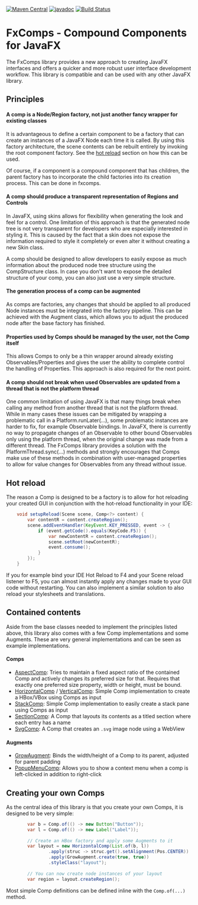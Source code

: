 [![Maven Central](https://maven-badges.herokuapp.com/maven-central/io.xpipe/fxcomps/badge.svg)](https://maven-badges.herokuapp.com/maven-central/io.xpipe/fxcomps)
[![javadoc](https://javadoc.io/badge2/io.xpipe/fxcomps/javadoc.svg)](https://javadoc.io/doc/io.xpipe/fxcomps)
[![Build Status](https://github.com/xpipe-io/fxcomps/actions/workflows/publish.yml/badge.svg)](https://github.com/xpipe-io/fxcomps/actions/workflows/publish.yml)

# FxComps - Compound Components for JavaFX

The FxComps library provides a new approach to creating JavaFX interfaces and
offers a quicker and more robust user interface development workflow.
This library is compatible and can be used with any other JavaFX library.

## Principles

#### A comp is a Node/Region factory, not just another fancy wrapper for existing classes

It is advantageous to define a certain component to be a factory
that can create an instances of a JavaFX Node each time it is called.
By using this factory architecture, the scene contents can
be rebuilt entirely by invoking the root component factory.
See the [hot reload](#Hot-Reload) section on how this can be used.

Of course, if a component is a compound component that has children,
the parent factory has to incorporate the child factories into its creation process.
This can be done in fxcomps.

#### A comp should produce a transparent representation of Regions and Controls

In JavaFX, using skins allows for flexibility when generating the look and feel for a control.
One limitation of this approach is that the generated node tree is not very transparent
for developers who are especially interested in styling it.
This is caused by the fact that a skin does not expose the information required to style
it completely or even alter it without creating a new Skin class.

A comp should be designed to allow developers to easily expose as much information
about the produced node tree structure using the CompStructure class.
In case you don't want to expose the detailed structure of your comp,
you can also just use a very simple structure.

#### The generation process of a comp can be augmented

As comps are factories, any changes that should be applied to all produced
Node instances must be integrated into the factory pipeline.
This can be achieved with the Augment class, which allows you
to adjust the produced node after the base factory has finished.

#### Properties used by Comps should be managed by the user, not the Comp itself

This allows Comps to only be a thin wrapper around already existing
Observables/Properties and gives the user the ability to complete control the handling of Properties.
This approach is also required for the next point.

#### A comp should not break when used Observables are updated from a thread that is not the platform thread

One common limitation of using JavaFX is that many things break when
calling any method from another thread that is not the platform thread.
While in many cases these issues can be mitigated by wrapping a problematic call in a Platform.runLater(...), 
some problematic instances are harder to fix, for example Observable bindings.
In JavaFX, there is currently no way to propagate changes of an Observable
to other bound Observables only using the platform thread, when the original change was made from a different thread.
The FxComps library provides a solution with the PlatformThread.sync(...) methods and strongly encourages that
Comps make use of these methods in combination with user-managed properties
to allow for value changes for Observables from any thread without issue.

## Hot reload

The reason a Comp is designed to be a factory is to allow for hot
reloading your created GUI in conjunction with the hot-reload functionality in your IDE:

````java
    void setupReload(Scene scene, Comp<?> content) {
        var contentR = content.createRegion();
        scene.addEventHandler(KeyEvent.KEY_PRESSED, event -> {
            if (event.getCode().equals(KeyCode.F5)) {
                var newContentR = content.createRegion();
                scene.setRoot(newContentR);
                event.consume();
            }
        });
    }
````

If you for example bind your IDE Hot Reload to F4 and your Scene reload listener to F5,
you can almost instantly apply any changes made to your GUI code without restarting.
You can also implement a similar solution to also reload your stylesheets and translations.


## Contained contents

Aside from the base classes needed to implement the principles listed above,
this library also comes with a few Comp implementations and some Augments.
These are very general implementations and can be seen as example implementations.

#### Comps
- [AspectComp](src/main/java/io/xpipe/fxcomps/comp/AspectComp.java): Tries to maintain a fixed aspect ratio of
  the contained Comp and actively changes its preferred size for that.
  Requires that exactly one preferred size property, width or height, must be bound.
- [HorizontalComp](src/main/java/io/xpipe/fxcomps/comp/HorizontalComp.java) /
  [VerticalComp](src/main/java/io/xpipe/fxcomps/comp/VerticalComp.java): Simple Comp implementation to create a HBox/VBox using Comps as input
- [StackComp](src/main/java/io/xpipe/fxcomps/comp/StackComp.java): Simple Comp implementation to easily create a stack pane using Comps as input
- [SectionComp](src/main/java/io/xpipe/fxcomps/comp/SectionComp.java): A Comp that layouts its contents as a titled section where each entry has a name
- [SvgComp](src/main/java/io/xpipe/fxcomps/comp/SvgComp.java): A Comp that creates an `.svg` image node using a WebView

#### Augments
- [GrowAugment](src/main/java/io/xpipe/fxcomps/augment/GrowAugment.java): Binds the width/height of a Comp to its parent, adjusted for parent padding
- [PopupMenuComp](src/main/java/io/xpipe/fxcomps/augment/PopupMenuAugment.java): Allows you to show a context menu when a comp is left-clicked in addition to right-click


## Creating your own Comps

As the central idea of this library is that you create your own Comps, it is designed to be very simple:

````java
        var b = Comp.of(() -> new Button("Button"));
        var l = Comp.of(() -> new Label("Label"));
        
        // Create an HBox factory and apply some Augments to it
        var layout = new HorizontalComp(List.of(b, l))
                .apply(struc -> struc.get().setAlignment(Pos.CENTER))
                .apply(GrowAugment.create(true, true))
                .styleClass("layout");
        
        // You can now create node instances of your layout
        var region = layout.createRegion();
````

Most simple Comp definitions can be defined inline with the `Comp.of(...)` method.
